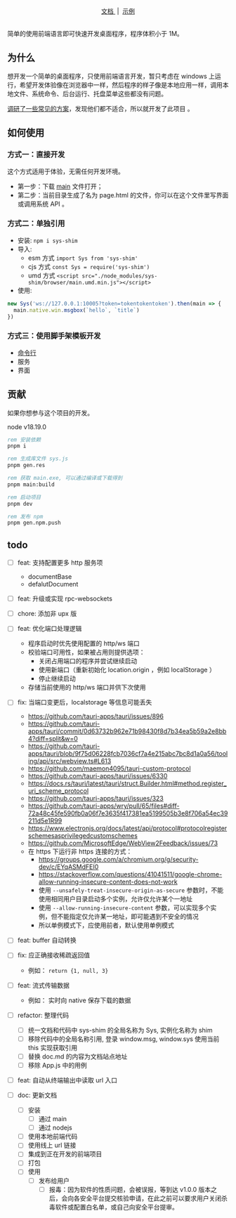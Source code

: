 <div align="center">
    <a href="https://github.com/wll8/sys-shim/blob/pre/doc.md">
        文档
    </a>
  &nbsp;|&nbsp;
    <a href="https://github.com/wll8/sys-shim/releases/tag/example">
        示例
    </a>
</div>

<br />

简单的使用前端语言即可快速开发桌面程序，程序体积小于 1M。

## 为什么

想开发一个简单的桌面程序，只使用前端语言开发，暂只考虑在 windows 上运行，希望开发体验像在浏览器中一样，然后程序的样子像是本地应用一样，调用本地文件、系统命令、后台运行、托盘菜单这些都没有问题。

[调研了一些常见的方案](#方案对比)，发现他们都不适合，所以就开发了此项目 。

## 如何使用

### 方式一：直接开发

这个方式适用于体验，无需任何开发环境。

- 第一步：下载 [main](https://github.com/wll8/sys-shim/releases/download/example/main.exe) 文件打开；
- 第二步：当前目录生成了名为 page.html 的文件，你可以在这个文件里写界面或调用系统 API 。

### 方式二：单独引用

- 安装:  `npm i sys-shim`
- 导入: 
  - esm 方式 `import Sys from 'sys-shim'`
  - cjs 方式 `const Sys = require('sys-shim')`
  - umd 方式 `<script src="./node_modules/sys-shim/browser/main.umd.min.js"></script>`
- 使用:

``` js
new Sys('ws://127.0.0.1:10005?token=tokentokentoken').then(main => {
  main.native.win.msgbox(`hello`, `title`)
})
```

### 方式三：使用脚手架模板开发

- [命令行](https://wll8.github.io/sys-shim-doc/docs/cli/sys-shim.html)
- 服务
- 界面


## 贡献

如果你想参与这个项目的开发。

node v18.19.0

``` bat
rem 安装依赖
pnpm i

rem 生成库文件 sys.js
pnpm gen.res

rem 获取 main.exe, 可以通过编译或下载得到
pnpm main:build

rem 启动项目
pnpm dev

rem 发布 npm
pnpm gen.npm.push

```

## todo

- [ ] feat: 支持配置更多 http 服务项
  - documentBase
  - defalutDocument
- [ ] feat: 升级或实现 rpc-websockets
- [ ] chore: 添加非 upx 版
- [ ] feat: 优化端口处理逻辑
  - 程序启动时优先使用配置的 http/ws 端口
  - 校验端口可用性，如果被占用则提供选项：
    - 关闭占用端口的程序并尝试继续启动
    - 使用新端口（重新初始化 location.origin ，例如 localStorage ）
    - 停止继续启动
  - 存储当前使用的 http/ws 端口并供下次使用
- [ ] fix: 当端口变更后，localstorage 等信息可能丢失
  - https://github.com/tauri-apps/tauri/issues/896
  - https://github.com/tauri-apps/tauri/commit/0d63732b962e71b98430f8d7b34ea5b59a2e8bb4?diff=split&w=0
  - https://github.com/tauri-apps/tauri/blob/9f75d06228fcb7036cf7a4e215abc7bc8d1a0a56/tooling/api/src/webview.ts#L613
  - https://github.com/maemon4095/tauri-custom-protocol
  - https://github.com/tauri-apps/tauri/issues/6330
  - https://docs.rs/tauri/latest/tauri/struct.Builder.html#method.register_uri_scheme_protocol
  - https://github.com/tauri-apps/tauri/issues/323
  - https://github.com/tauri-apps/wry/pull/65/files#diff-72a48c45fe590fb0a06f7e3635f417381ea5199505b3e8f706a54ec39211d5e1R99
  - https://www.electronjs.org/docs/latest/api/protocol#protocolregisterschemesasprivilegedcustomschemes
  - https://github.com/MicrosoftEdge/WebView2Feedback/issues/73
  - 在 https 下运行非 https 连接的方式：
    - https://groups.google.com/a/chromium.org/g/security-dev/c/EYqASMdFEI0
    - https://stackoverflow.com/questions/41041511/google-chrome-allow-running-insecure-content-does-not-work
    - 使用 `--unsafely-treat-insecure-origin-as-secure` 参数时，不能使用相同用户目录启动多个实例，允许仅允许某个一地址
    - 使用 `--allow-running-insecure-content` 参数，可以实现多个实例，但不能指定仅允许某一地址，即可能遇到不安全的情况
    - 所以单例模式下，应使用前者，默认使用单例模式

- [ ] feat: buffer 自动转换
- [ ] fix: 应正确接收稀疏返回值
  - 例如： `return {1, null, 3}` 
- [ ] feat: 流式传输数据
  - 例如： 实时向 native 保存下载的数据
- [ ] refactor: 整理代码
  - [ ] 统一文档和代码中 sys-shim 的全局名称为 Sys, 实例化名称为 shim
  - [ ] 移除代码中的全局名称引用, 登录 window.msg, window.sys 使用当前 this 实现获取引用
  - [ ] 替换 doc.md 的内容为文档站点地址
  - [ ] 移除 App.js 中的用例
- [ ] feat: 自动从终端输出中读取 url 入口
- [ ] doc: 更新文档
  - [ ] 安装
    - [ ] 通过 main
    - [ ] 通过 nodejs
  - [ ] 使用本地前端代码
  - [ ] 使用线上 url 链接
  - [ ] 集成到正在开发的前端项目
  - [ ] 打包
  - [ ] 使用
    - [ ] 发布给用户
      - [ ] 报毒：因为软件的性质问题，会被误报，等到达 v1.0.0 版本之后，会向各安全平台提交核验申请，在此之前可以要求用户关闭杀毒软件或配置白名单，或自己向安全平台提审。